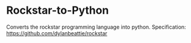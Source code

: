 # Rockstar-to-Python
Converts the rockstar programming language into python.
Specification:  https://github.com/dylanbeattie/rockstar 
